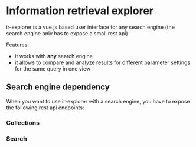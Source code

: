 # Information retrieval explorer

ir-explorer is a vue.js based user interface for any search engine (the search engine only has to expose a small rest api)

Features:
* it works with **any** search engine
* it allows to compare and analyze results for different parameter settings for the same query in one view


## Search engine dependency

When you want to use ir-explorer with a search engine, you have to expose the following rest api endpoints: 

### Collections


### Search 